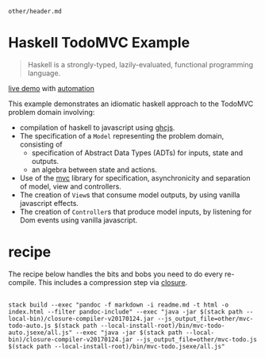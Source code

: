 ~~~ include
other/header.md
~~~

Haskell TodoMVC Example
===

> Haskell is a strongly-typed, lazily-evaluated, functional programming language.

[live demo](other/mvc-todo.html) with [automation](other/mvc-todo-auto.html)

This example demonstrates an idiomatic haskell approach to the TodoMVC problem domain involving:

- compilation of haskell to javascript using [ghcjs][ghcjs].
- The specification of a `Model` representing the problem domain, consisting of
  - specification of Abstract Data Types (ADTs) for inputs, state and outputs.
  - an algebra between state and actions.
- Use of the [mvc][mvc] library for specification, asynchronicity and separation of model, view and controllers.
- The creation of `View`s that consume model outputs, by using vanilla javascript effects.
- The creation of `Controller`s that produce model inputs, by listening for Dom events using vanilla javascript.

recipe
===

The recipe below handles the bits and bobs you need to do every re-compile.  This includes a compression step via [closure](http://dl.google.com/closure-compiler).

<pre>
  <code style="white-space: pre-wrap;">
stack build --exec "pandoc -f markdown -i readme.md -t html -o index.html --filter pandoc-include" --exec "java -jar $(stack path --local-bin)/closure-compiler-v20170124.jar --js_output_file=other/mvc-todo-auto.js $(stack path --local-install-root)/bin/mvc-todo-auto.jsexe/all.js" --exec "java -jar $(stack path --local-bin)/closure-compiler-v20170124.jar --js_output_file=other/mvc-todo.js $(stack path --local-install-root)/bin/mvc-todo.jsexe/all.js"
  </code>
</pre>

[mvc]: https://hackage.haskell.org/package/mvc
[lens]: https://hackage.haskell.org/package/lens
[ghcjs]: https://github.com/ghcjs/ghcjs

